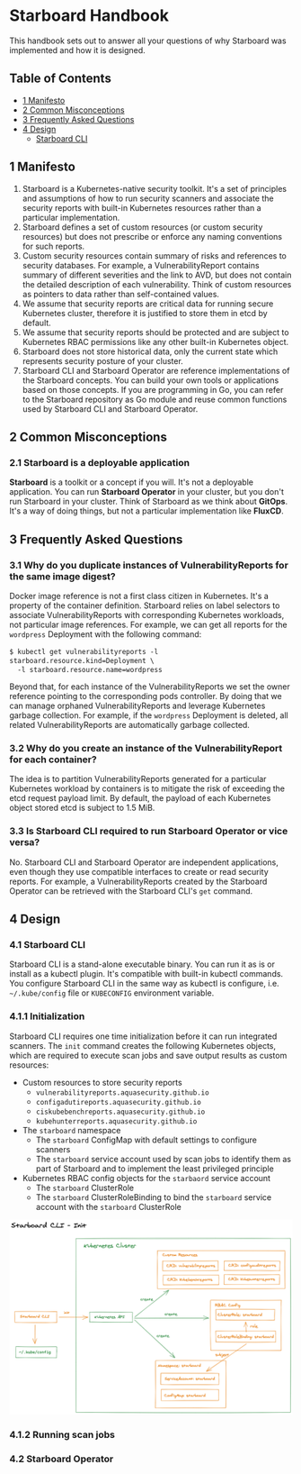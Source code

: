 # Starboard Handbook

This handbook sets out to answer all your questions of why Starboard was implemented and how it is designed.

## Table of Contents

- [1 Manifesto](#1-manifesto)
- [2 Common Misconceptions](#2-common-misconceptions)
- [3 Frequently Asked Questions](#3-frequently-asked-questions)
- [4 Design](#4-design)
  - [Starboard CLI](#41-starboard-cli)

## 1 Manifesto

1. Starboard is a Kubernetes-native security toolkit. It's a set of principles and assumptions of how to run security
   scanners and associate the security reports with built-in Kubernetes resources rather than a particular
   implementation.
2. Starboard defines a set of custom resources (or custom security resources) but does not prescribe or enforce any
   naming conventions for such reports.
3. Custom security resources contain summary of risks and references to security databases. For example,
   a VulnerabilityReport contains summary of different severities and the link to AVD, but does not contain the detailed
   description of each vulnerability. Think of custom resources as pointers to data rather than self-contained values.
4. We assume that security reports are critical data for running secure Kubernetes cluster, therefore it is justified
   to store them in etcd by default.
5. We assume that security reports should be protected and are subject to Kubernetes RBAC permissions like any other
   built-in Kubernetes object.
6. Starboard does not store historical data, only the current state which represents security posture of your cluster.
7. Starboard CLI and Starboard Operator are reference implementations of the Starboard concepts. You can build your own
   tools or applications based on those concepts. If you are programming in Go, you can refer to the Starboard
   repository as Go module and reuse common functions used by Starboard CLI and Starboard Operator.

## 2 Common Misconceptions

### 2.1 Starboard is a deployable application

**Starboard** is a toolkit or a concept if you will. It's not a deployable application. You can run
**Starboard Operator** in your cluster, but you don't run Starboard in your cluster. Think of Starboard as we think
about **GitOps**. It's a way of doing things, but not a particular implementation like **FluxCD**.

## 3 Frequently Asked Questions

### 3.1 Why do you duplicate instances of VulnerabilityReports for the same image digest?

Docker image reference is not a first class citizen in Kubernetes. It's a property of the container definition.
Starboard relies on label selectors to associate VulnerabilityReports with corresponding Kubernetes workloads,
not particular image references. For example, we can get all reports for the `wordpress` Deployment with the following
command:

```
$ kubectl get vulnerabilityreports -l starboard.resource.kind=Deployment \
  -l starboard.resource.name=wordpress
```

Beyond that, for each instance of the VulnerabilityReports we set the owner reference pointing to the corresponding
pods controller. By doing that we can manage orphaned VulnerabilityReports and leverage Kubernetes garbage collection.
For example, if the `wordpress` Deployment is deleted, all related VulnerabilityReports are automatically garbage
collected.

### 3.2 Why do you create an instance of the VulnerabilityReport for each container?

The idea is to partition VulnerabilityReports generated for a particular Kubernetes workload by containers is to
mitigate the risk of exceeding the etcd request payload limit. By default, the payload of each Kubernetes object stored
etcd is subject to 1.5 MiB.

### 3.3 Is Starboard CLI required to run Starboard Operator or vice versa?

No. Starboard CLI and Starboard Operator are independent applications, even though they use compatible interfaces to
create or read security reports. For example, a VulnerabilityReports created by the Starboard Operator can be retrieved
with the Starboard CLI's `get` command.

## 4 Design

### 4.1 Starboard CLI

Starboard CLI is a stand-alone executable binary. You can run it as is or install as a kubectl plugin.
It's compatible with built-in kubectl commands. You configure Starboard CLI in the same way as kubectl is configure,
i.e. `~/.kube/config` file or `KUBECONFIG` environment variable.

### 4.1.1 Initialization

Starboard CLI requires one time initialization before it can run integrated scanners. The `init` command creates the
following Kubernetes objects, which are required to execute scan jobs and save output results as custom resources:

- Custom resources to store security reports
  - `vulnerabilityreports.aquasecurity.github.io`
  - `configadutireports.aquasecurity.github.io`
  - `ciskubebenchreports.aquasecurity.github.io`
  - `kubehunterreports.aquasecurity.github.io`
- The `starboard` namespace
  - The `starboard` ConfigMap with default settings to configure scanners
  - The `starboard` service account used by scan jobs to identify them as part of Starboard and to implement the least
    privileged principle
- Kubernetes RBAC config objects for the `starbaord` service account
  - The `starboard` ClusterRole
  - The `starboard` ClusterRoleBinding to bind the `starboard` service account with the `starboard` ClusterRole

![](design/starboard-cli-init.png)

### 4.1.2 Running scan jobs

### 4.2 Starboard Operator
